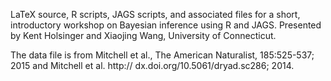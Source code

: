 LaTeX source, R scripts, JAGS scripts, and associated files for a
short, introductory workshop on Bayesian inference using R and
JAGS. Presented by Kent Holsinger and Xiaojing Wang, University of
Connecticut.

The data file is from Mitchell et al., The American Naturalist,
185:525-537; 2015 and Mitchell et al. http://
dx.doi.org/10.5061/dryad.sc286; 2014.